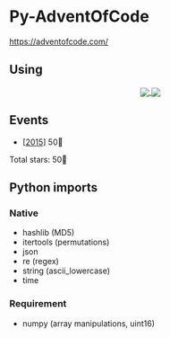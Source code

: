 # Py-AdventOfCode

<https://adventofcode.com/>

## Using
<div align="center">
  <a href="https://www.python.org/">
    <img align="center" src="https://img.shields.io/badge/Python-3776AB?style=for-the-badge&logo=python&logoColor=white" />
  </a>
  <a href="https://www.jetbrains.com/fr-fr/pycharm/">
    <img align="center" src="https://img.shields.io/badge/pycharm-143?style=for-the-badge&logo=pycharm&logoColor=black&color=black&labelColor=green" />
  </a>
</div>
 

## Events

<!--
- [[2022]](2022/README.md) 0:star2:
- [[2021]](2021/README.md) 0:star2:
- [[2020]](2020/README.md) 0:star2:
- [[2019]](2019/README.md) 0:star2:
- [[2018]](2018/README.md) 0:star2:
- [[2017]](2017/README.md) 0:star2:
- [[2016]](2016/README.md) 0:star2:
-->
- [[2015]](2015/README.md) 50:star2:

Total stars: 50:star2:

## Python imports

### Native

- hashlib (MD5)
- itertools (permutations)
- json
- re (regex)
- string (ascii_lowercase)
- time

### Requirement

- numpy (array manipulations, uint16)
